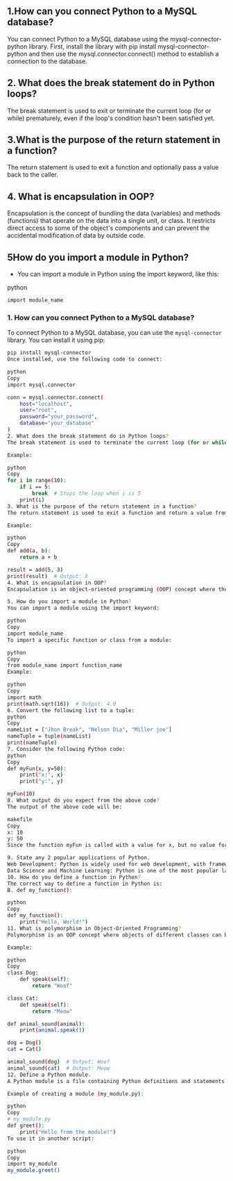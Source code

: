  ## 1.How can you connect Python to a MySQL database?

 You can connect Python to a MySQL database using the mysql-connector-python library. First, install the library with pip install mysql-connector-python and then use the mysql.connector.connect() method to establish a connection to the 
 database.

## 2. What does the break statement do in Python loops?
 The break statement is used to exit or terminate the current loop (for or while) prematurely, even if the loop's condition hasn't been satisfied yet.

## 3.What is the purpose of the return statement in a function?
 The return statement is used to exit a function and optionally pass a value back to the caller.

## 4. What is encapsulation in OOP?
 Encapsulation is the concept of bundling the data (variables) and methods (functions) that operate on the data into a single unit, or class. It restricts direct access to some of the object's components and can prevent the accidental 
 modification of data by outside code.

## 5How do you import a module in Python?
- You can import a module in Python using the import keyword, like this:

python
```
import module_name
```
### 1. How can you connect Python to a MySQL database?
To connect Python to a MySQL database, you can use the `mysql-connector` library. You can install it using pip:
```bash
pip install mysql-connector
Once installed, use the following code to connect:

python
Copy
import mysql.connector

conn = mysql.connector.connect(
    host="localhost",
    user="root",
    password="your_password",
    database="your_database"
)
2. What does the break statement do in Python loops?
The break statement is used to terminate the current loop (for or while) immediately, skipping any remaining iterations. After the break is executed, the program continues with the next statement after the loop.

Example:

python
Copy
for i in range(10):
    if i == 5:
        break  # Stops the loop when i is 5
    print(i)
3. What is the purpose of the return statement in a function?
The return statement is used to exit a function and return a value from that function to the calling code. If no value is specified, the function returns None by default.

Example:

python
Copy
def add(a, b):
    return a + b

result = add(5, 3)
print(result)  # Output: 8
4. What is encapsulation in OOP?
Encapsulation is an object-oriented programming (OOP) concept where the data (attributes) and the methods (functions) that manipulate the data are bundled together in a class. It helps protect the internal state of an object by restricting access to certain components.

5. How do you import a module in Python?
You can import a module using the import keyword:

python
Copy
import module_name
To import a specific function or class from a module:

python
Copy
from module_name import function_name
Example:

python
Copy
import math
print(math.sqrt(16))  # Output: 4.0
6. Convert the following list to a tuple:
python
Copy
nameList = ["Jhon Break", "Nelson Dia", "Miller joe"]
nameTuple = tuple(nameList)
print(nameTuple)
7. Consider the following Python code:
python
Copy
def myFun(x, y=50):
    print("x:", x)
    print("y:", y)

myFun(10)
8. What output do you expect from the above code?
The output of the above code will be:

makefile
Copy
x: 10
y: 50
Since the function myFun is called with a value for x, but no value for y, it uses the default value of y which is 50.

9. State any 2 popular applications of Python.
Web Development: Python is widely used for web development, with frameworks like Django and Flask.
Data Science and Machine Learning: Python is one of the most popular languages for data analysis and machine learning, with libraries such as Pandas, NumPy, and TensorFlow.
10. How do you define a function in Python?
The correct way to define a function in Python is:
B. def my_function():

python
Copy
def my_function():
    print("Hello, World!")
11. What is polymorphism in Object-Oriented Programming?
Polymorphism is an OOP concept where objects of different classes can be treated as objects of a common superclass. It allows methods to be used in multiple forms. This can be achieved through method overriding or method overloading.

Example:

python
Copy
class Dog:
    def speak(self):
        return "Woof"

class Cat:
    def speak(self):
        return "Meow"

def animal_sound(animal):
    print(animal.speak())

dog = Dog()
cat = Cat()

animal_sound(dog)  # Output: Woof
animal_sound(cat)  # Output: Meow
12. Define a Python module.
A Python module is a file containing Python definitions and statements. It can define functions, classes, and variables that can be used in other Python scripts. Python modules help organize and reuse code.

Example of creating a module (my_module.py):

python
Copy
# my_module.py
def greet():
    print("Hello from the module!")
To use it in another script:

python
Copy
import my_module
my_module.greet()
